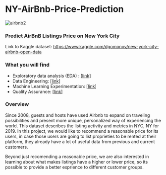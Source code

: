 # NY-AirBnb-Price-Prediction
![airbnb2](https://user-images.githubusercontent.com/44973832/101637193-35682100-3a0b-11eb-8756-f1d2b53b71b2.jpg)
### Predict AirBnB Listings Price on New York City 
Link to Kaggle dataset: https://www.kaggle.com/dgomonov/new-york-city-airbnb-open-data

### What you will find

- Exploratory data analysis (EDA) : [[link]](https://github.com/andreigor/NY-AirBnb-Price-Prediction/tree/master/Exploratory%20Data%20Analysis)
- Data Engineering: [[link]](https://github.com/andreigor/NY-AirBnb-Price-Prediction/tree/master/Data%20Engineering)
- Machine Learning Experimentation: [[link]](https://github.com/andreigor/NY-AirBnb-Price-Prediction/tree/master/Machine%20Learning%20Experimentation)
- Quality Assurance: [[link]](https://github.com/andreigor/NY-AirBnb-Price-Prediction/tree/master/Quality%20Assurance)


### Overview

Since 2008, guests and hosts have used Airbnb to expand on traveling possibilities and present more unique, personalized way of experiencing the world. 
This dataset describes the listing activity and metrics in NYC, NY for 2019. In this project, we would like to recommend a reasonable price for its users,
in case those users are going to list proprieties to be rented at their platform, they already have a lot of useful data from previous and current customers.

Beyond just recomending a reasonable price, we are also interested in learning about what makes listings have a higher or lower price,
so its possible to provide a better exprience to different customer groups.
